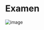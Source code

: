 # Examen

![image](https://user-images.githubusercontent.com/116630306/200963675-610643b9-2aea-4701-bffd-c005cb561262.png)
